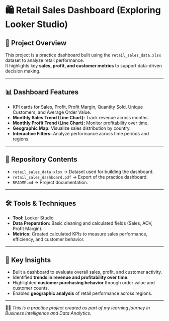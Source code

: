 
# 🛍️ Retail Sales Dashboard (Exploring Looker Studio)

## 📌 Project Overview
This project is a practice dashboard built using the `retail_sales_data.xlsx` dataset to analyze retail performance.  
It highlights key **sales, profit, and customer metrics** to support data-driven decision making.

---

## 📊 Dashboard Features
- KPI cards for Sales, Profit, Profit Margin, Quantity Sold, Unique Customers, and Average Order Value.  
- **Monthly Sales Trend (Line Chart):** Track revenue across months.  
- **Monthly Profit Trend (Line Chart):** Monitor profitability over time.  
- **Geographic Map:** Visualize sales distribution by country.  
- **Interactive Filters:** Analyze performance across time periods and regions.  

---

## 📂 Repository Contents
- `retail_sales_data.xlsx` → Dataset used for building the dashboard.  
- `retail_sales_dashboard.pdf` → Export of the practice dashboard.  
- `README.md` → Project documentation.  

---

## 🛠️ Tools & Techniques
- **Tool:**  Looker Studio.  
- **Data Preparation:** Basic cleaning and calculated fields (Sales, AOV, Profit Margin).  
- **Metrics:** Created calculated KPIs to measure sales performance, efficiency, and customer behavior.  

---

## 🚀 Key Insights
- Built a dashboard to evaluate overall sales, profit, and customer activity.  
- Identified **trends in revenue and profitability over time**.  
- Highlighted **customer purchasing behavior** through order value and customer counts.  
- Enabled **geographic analysis** of retail performance across regions.  
---

👨‍💻 *This is a practice project created as part of my learning journey in Business Intelligence and Data Analytics.*  
